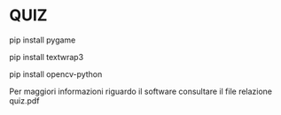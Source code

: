 # QUIZ
pip install pygame


pip install textwrap3


pip install opencv-python

Per maggiori informazioni riguardo il software consultare il file relazione quiz.pdf
